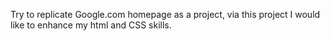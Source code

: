 Try to replicate Google.com homepage as a project, via this project I would like to enhance my html and CSS skills.
